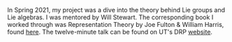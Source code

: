 In Spring 2021, my project was a dive into the theory behind Lie groups and Lie algebras. I was mentored by Will Stewart. The corresponding book I worked through was Representation Theory by Joe Fulton & William Harris, found [here](https://mat.uab.cat/~pitsch/ReadingSeminar/Fulton-Harris.pdf). The twelve-minute talk can be found on UT's DRP [website](https://web.ma.utexas.edu/users/drp/projects.html).
